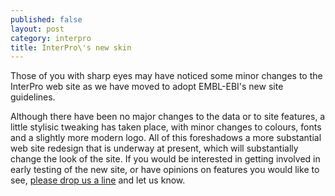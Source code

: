 ```yaml
---
published: false
layout: post
category: interpro
title: InterPro\'s new skin
---
```

Those of you with sharp eyes may have noticed some minor changes to the InterPro web site as we have moved to adopt EMBL-EBI's new site guidelines. 

Although there have been no major changes to the data or to site features, a little stylisic tweaking has taken place, with minor changes to colours, fonts and a slightly more modern logo. All of this foreshadows a more substantial web site redesign that is underway at present, which will substantially change the look of the site. If you would be interested in getting involved in early testing of the new site, or have opinions on features you would like to see, [please drop us a line](mailto:interhelp@ebi.ac.uk) and let us know.  
